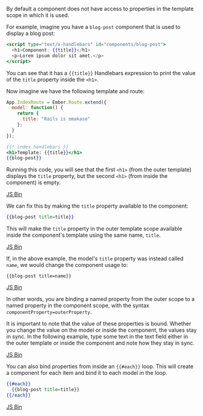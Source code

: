 By default a component does not have access to properties in the
template scope in which it is used.

For example, imagine you have a `blog-post` component that is used to
display a blog post:

```handlebars
<script type="text/x-handlebars" id="components/blog-post">
  <h1>Component: {{title}}</h1>
  <p>Lorem ipsum dolor sit amet.</p>
</script>
```

You can see that it has a `{{title}}` Handlebars expression to print the
value of the `title` property inside the `<h1>`.

Now imagine we have the following template and route:

```js
App.IndexRoute = Ember.Route.extend({
  model: function() {
    return {
      title: "Rails is omakase"
    };
  }
});
```

```handlebars
{{! index.handlebars }}
<h1>Template: {{title}}</h1>
{{blog-post}}
```

Running this code, you will see that the first `<h1>` (from the outer
template) displays the `title` property, but the second `<h1>` (from
inside the component) is empty.

<a class="jsbin-embed" href="http://jsbin.com/ufedet/2/embed?live">JS Bin</a>

We can fix this by making the `title` property available to the
component:

```handlebars
{{blog-post title=title}}
```

This will make the `title` property in the outer template scope
available inside the component's template using the same name, `title`.

<a class="jsbin-embed" href="http://jsbin.com/ufedet/3/embed?live">JS Bin</a>
<script src="http://static.jsbin.com/js/embed.js"></script>

If, in the above example, the model's `title` property was instead
called `name`, we would change the component usage to:

```
{{blog-post title=name}}
```

<a class="jsbin-embed" href="http://jsbin.com/ufedet/4/embed?live">JS Bin</a>
<script src="http://static.jsbin.com/js/embed.js"></script>

In other words, you are binding a named property from the outer scope to
a named property in the component scope, with the syntax
`componentProperty=outerProperty`.

It is important to note that the value of these properties is bound.
Whether you change the value on the model or inside the component, the
values stay in sync. In the following example, type some text in the
text field either in the outer template or inside the component and note
how they stay in sync.


<a class="jsbin-embed" href="http://jsbin.com/ufedet/5/embed?live">JS Bin</a>
<script src="http://static.jsbin.com/js/embed.js"></script>

You can also bind properties from inside an `{{#each}}` loop. This will
create a component for each item and bind it to each model in the loop.

```handlebars
{{#each}}
  {{blog-post title=title}}
{{/each}}
```
<a class="jsbin-embed" href="http://jsbin.com/ifuxey/2/embed?live">JS Bin</a>
<script src="http://static.jsbin.com/js/embed.js"></script>

